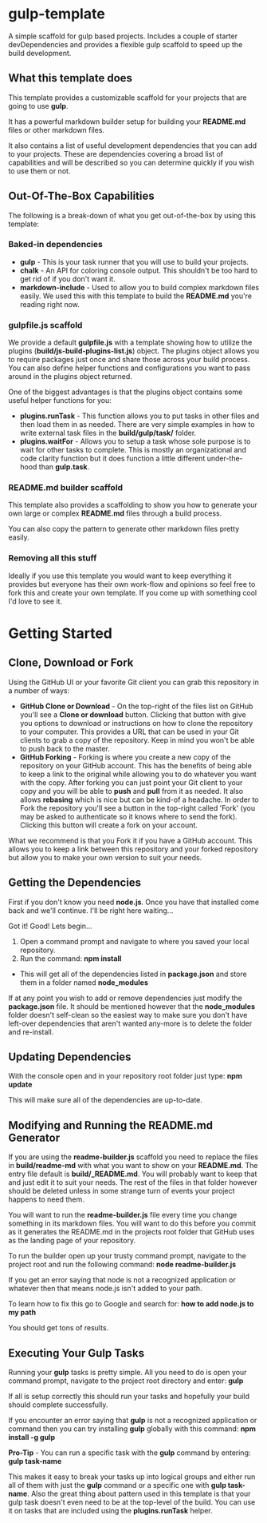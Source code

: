 # gulp-template
A simple scaffold for gulp based projects. Includes a couple of starter devDependencies and provides
a flexible gulp scaffold to speed up the build development.

## What this template does
This template provides a customizable scaffold for your projects that are going to use **gulp**.

It has a powerful markdown builder setup for building your **README.md** files or other markdown
files.

It also contains a list of useful development dependencies that you can add to your projects. These
are dependencies covering a broad list of capabilities and will be described so you can determine
quickly if you wish to use them or not.

## Out-Of-The-Box Capabilities
The following is a break-down of what you get out-of-the-box by using this template:

### Baked-in dependencies
* **gulp** - This is your task runner that you will use to build your projects.
* **chalk** - An API for coloring console output. This shouldn't be too hard to get rid of if you
don't want it.
* **markdown-include** - Used to allow you to build complex markdown files easily. We used this with
this template to build the **README.md** you're reading right now.

### gulpfile.js scaffold
We provide a default **gulpfile.js** with a template showing how to utilize the plugins
(**build/js-build-plugins-list.js**) object. The plugins object allows you to require packages just
once and share those across your build process. You can also define helper functions and
configurations you want to pass around in the plugins object returned.

One of the biggest advantages is that the plugins object contains some useful helper functions for
you:

* **plugins.runTask** - This function allows you to put tasks in other files and then load them in
as needed. There are very simple examples in how to write external task files in the
**build/gulp/task/** folder.
* **plugins.waitFor** - Allows you to setup a task whose sole purpose is to wait for other tasks to
complete. This is mostly an organizational and code clarity function but it does function a little
different under-the-hood than **gulp.task**.

### README.md builder scaffold
This template also provides a scaffolding to show you how to generate your own large or complex
**README.md** files through a build process.

You can also copy the pattern to generate other markdown files pretty easily.

### Removing all this stuff
Ideally if you use this template you would want to keep everything it provides but everyone has
their own work-flow and opinions so feel free to fork this and create your own template. If you come
up with something cool I'd love to see it.

# Getting Started

## Clone, Download or Fork
Using the GitHub UI or your favorite Git client you can grab this repository in a number of ways:

* **GitHub Clone or Download** - On the top-right of the files list on GitHub you'll see a
**Clone or download** button. Clicking that button with give you options to download or instructions
on how to clone the repository to your computer. This provides a URL that can be used in your Git
clients to grab a copy of the repository. Keep in mind you won't be able to push back to the master.
* **GitHub Forking** - Forking is where you create a new copy of the repository on your GitHub
account. This has the benefits of being able to keep a link to the original while allowing you to do
whatever you want with the copy. After forking you can just point your Git client to your copy and
you will be able to **push** and **pull** from it as needed. It also allows **rebasing** which is
nice but can be kind-of a headache. In order to Fork the repository you'll see a button in the
top-right called 'Fork' (you may be asked to authenticate so it knows where to send the fork).
Clicking this button will create a fork on your account.

What we recommend is that you Fork it if you have a GitHub account. This allows you to keep a link
between this repository and your forked repository but allow you to make your own version to suit
your needs.

## Getting the Dependencies
First if you don't know you need **node.js**. Once you have that installed come back and we'll
continue. I'll be right here waiting...

Got it! Good! Lets begin...

1. Open a command prompt and navigate to where you saved your local repository.
2. Run the command: **npm install**
  - This will get all of the dependencies listed in **package.json** and store them in a folder named **node_modules**

If at any point you wish to add or remove dependencies just modify the **package.json** file. It
should be mentioned however that the **node_modules** folder doesn't self-clean so the easiest way
to make sure you don't have left-over dependencies that aren't wanted any-more is to delete the folder
and re-install.

## Updating Dependencies
With the console open and in your repository root folder just type: **npm update**

This will make sure all of the dependencies are up-to-date.

## Modifying and Running the README.md Generator
If you are using the **readme-builder.js** scaffold you need to replace the files in
**build/readme-md** with what you want to show on your **README.md**. The entry file default is
**build/_README.md**. You will probably want to keep that and just edit it to suit your needs.
The rest of the files in that folder however should be deleted unless in some strange turn of events
your project happens to need them.

You will want to run the **readme-builder.js** file every time you change something in its markdown
files. You will want to do this before you commit as it generates the README.md in the projects root
folder that GitHub uses as the landing page of your repository.

To run the builder open up your trusty command prompt, navigate to the project root and run the
following command: **node readme-builder.js**

If you get an error saying that node is not a recognized application or whatever then that means
node.js isn't added to your path.

To learn how to fix this go to Google and search for: **how to add node.js to my path**

You should get tons of results.

## Executing Your Gulp Tasks
Running your **gulp** tasks is pretty simple. All you need to do is open your command prompt,
navigate to the project root directory and enter: **gulp**

If all is setup correctly this should run your tasks and hopefully your build should complete
successfully.

If you encounter an error saying that **gulp** is not a recognized application or command then you
can try installing **gulp** globally with this command: **npm install -g gulp**

**Pro-Tip** - You can run a specific task with the **gulp** command by entering: **gulp task-name**

This makes it easy to break your tasks up into logical groups and either run all of them with just
the **gulp** command or a specific one with **gulp task-name**. Also the great thing about pattern
used in this template is that your gulp task doesn't even need to be at the top-level of the build.
You can use it on tasks that are included using the **plugins.runTask** helper.


